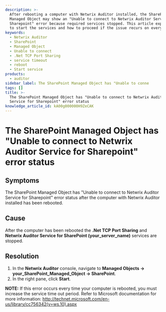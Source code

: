```yaml
---
description: >-
  After rebooting a computer with Netwrix Auditor installed, the SharePoint
  Managed Object may show an "Unable to connect to Netwrix Auditor Service for
  Sharepoint" error because required services stopped. This article explains how
  to start the services and how to proceed if the issue recurs on every reboot.
keywords:
  - Netwrix Auditor
  - SharePoint
  - Managed Object
  - Unable to connect
  - .Net TCP Port Sharing
  - service timeout
  - reboot
  - Start service
products:
  - auditor
sidebar_label: The SharePoint Managed Object has "Unable to conne
tags: []
title: >-
  The SharePoint Managed Object has "Unable to connect to Netwrix Auditor
  Service for Sharepoint" error status
knowledge_article_id: kA00g000000H9ZeCAK
---
```


# The SharePoint Managed Object has "Unable to connect to Netwrix Auditor Service for Sharepoint" error status

## Symptoms

The SharePoint Managed Object has "Unable to connect to Netwrix Auditor Service for Sharepoint" error status after the computer with Netwrix Auditor installed has been rebooted.

## Cause

After the computer has been rebooted the **.Net TCP Port Sharing** and **Netwrix Auditor Service for SharePoint (your_server_name)** services are stopped.

## Resolution

1. In the **Netwrix Auditor** console, navigate to **Managed Objects → your_SharePoint_Managed_Object → SharePoint**.
2. In the right pane, click **Start**.

**NOTE:** If this error occurs every time your computer is rebooted, you must increase the service time out period. Refer to Microsoft documentation for more information: http://technet.microsoft.com/en-us/library/cc756342(v=ws.10).aspx
